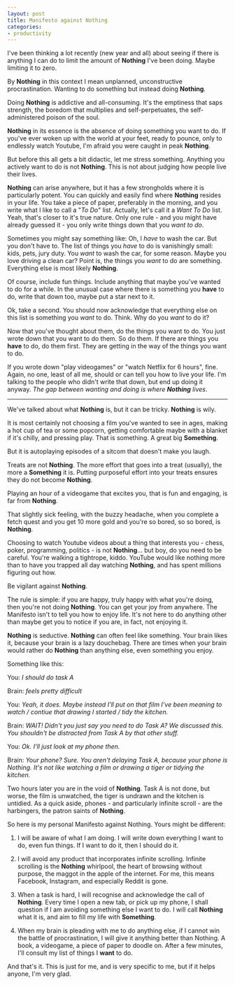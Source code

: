 ```yaml
---
layout: post
title: Manifesto against Nothing
categories:
- productivity
---
```


I've been thinking a lot recently (new year and all) about seeing if there is anything I can do to limit the amount of **Nothing** I've been doing. Maybe limiting it to zero.

By **Nothing** in this context I mean unplanned, unconstructive procrastination. Wanting to do something but instead doing **Nothing**.

Doing **Nothing** is addictive and all-consuming. It's the emptiness that saps strength, the boredom that multiplies and self-perpetuates, the self-administered poison of the soul.

**Nothing** in its essence is the absence of doing something you want to do. If you've ever woken up with the world at your feet, ready to pounce, only to endlessly watch Youtube, I'm afraid you were caught in peak **Nothing**.

But before this all gets a bit didactic, let me stress something. Anything you actively want to do is not **Nothing**. This is not about judging how people live their lives. 

**Nothing** can arise anywhere, but it has a few strongholds where it is particularly potent. You can quickly and easily find where **Nothing** resides in your life. You take a piece of paper, preferably in the morning, and you write what I like to call a "_To Do_" list. Actually, let's call it a _Want To Do_ list. Yeah, that's closer to it's true nature. Only one rule - and you might have already guessed it - you only write things down that you _want to do_.

Sometimes you might say something like: Oh, I _have_ to wash the car. But you don't have to. The list of things you _have_ to do is vanishingly small: kids, pets, jury duty. You _want_ to wash the car, for some reason. Maybe you love driving a clean car? Point is, the things you _want_ to do are something. Everything else is most likely **Nothing**.

Of course, include fun things. Include anything that maybe you've wanted to do for a while. In the unusual case where there is something you **have** to do, write that down too, maybe put a star next to it.

Ok, take a second. You should now acknowledge that everything else on this list is something you _want_ to do. Think. Why do you _want_ to do it?

Now that you've thought about them, do the things you want to do. You just wrote down that you want to do them. So do them. If there are things you **have** to do, do them first. They are getting in the way of the things you want to do.

If you wrote down "play videogames" or "watch Netflix for 6 hours", fine. Again, no one, least of all me, should or can tell you how to live your life. I'm talking to the people who didn't write that down, but end up doing it anyway. _The gap between wanting and doing is where **Nothing** lives_.

---

We've talked about what **Nothing** is, but it can be tricky. **Nothing** is wily.

It is most certainly not choosing a film you've wanted to see in ages, making a hot cup of tea or some popcorn, getting comfortable maybe with a blanket if it's chilly, and pressing play. That is something. A great big **Something**.

But it is autoplaying episodes of a sitcom that doesn't make you laugh.

Treats are not **Nothing**. The more effort that goes into a treat (usually), the more a **Something** it is. Putting purposeful effort into your treats ensures they do not become **Nothing**.

Playing an hour of a videogame that excites you, that is fun and engaging, is far from **Nothing**. 

That slightly sick feeling, with the buzzy headache, when you complete a fetch quest and you get 10 more gold and you're so bored, so so bored, is **Nothing**. 

Choosing to watch Youtube videos about a thing that interests you - chess, poker, programming, politics - is not **Nothing**... but boy, do you need to be careful. You're walking a tightrope, kiddo. YouTube would like nothing more than to have you trapped all day watching **Nothing**, and has spent millions figuring out how.

Be vigilant against **Nothing**.

The rule is simple: if you are happy, truly happy with what you're doing, then you're not doing **Nothing**. You can get your joy from anywhere. The Manifesto isn't to tell you how to enjoy life. It's not here to do anything other than maybe get you to notice if you are, in fact, not enjoying it.

**Nothing** is seductive. **Nothing** can often feel like something. Your brain likes it, because your brain is a lazy douchebag. There are times when your brain would rather do **Nothing** than anything else, even something you enjoy.

Something like this:

You: _I should do task A_

Brain: _feels pretty difficult_

You: _Yeah, it does. Maybe instead I'll put on that film I've been meaning to watch / contiue that drawing I started / tidy the kitchen._

Brain: _WAIT! Didn't you just say you need to do Task A? We discussed this. You shouldn't be distracted from Task A by that other stuff._

You: _Ok. I'll just look at my phone then._

Brain: _Your phone? Sure. You aren't delaying Task A, because your phone is Nothing. It's not like watching a film or drawing a tiger or tidying the kitchen._

Two hours later you are in the void of **Nothing**. Task A is not done, but worse, the film is unwatched, the tiger is undrawn and the kitchen is untidied. As a quick aside, phones - and particularly infinite scroll - are the harbingers, the patron saints of **Nothing**.

So here is my personal Manifesto against Nothing. Yours might be different:
1. I will be aware of what I am doing. I will write down everything I want to do, even fun things. If I want to do it, then I should do it.


2. I will avoid any product that incorporates infinite scrolling. Infinite scrolling is the **Nothing** whirlpool, the heart of browsing without purpose, the maggot in the apple of the internet. For me, this means Facebook, Instagram, and especially Reddit is gone.


3. When a task is hard, I will recognise and acknowledge the call of **Nothing**. Every time I open a new tab, or pick up my phone, I shall question if I am avoiding something else I want to do. I will call **Nothing** what it is, and aim to fill my life with **Something**.


4. When my brain is pleading with me to do anything else, if I cannot win the battle of procrastination, I will give it anything better than Nothing. A book, a videogame, a piece of paper to doodle on. After a few minutes, I'll consult my list of things I **want** to do.


And that's it. This is just for me, and is very specific to me, but if it helps anyone, I'm very glad.
